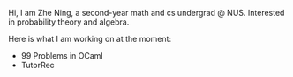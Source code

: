 Hi, I am Zhe Ning, a second-year math and cs undergrad @ NUS. Interested in probability theory and algebra.

Here is what I am working on at the moment:
- 99 Problems in OCaml
- TutorRec

